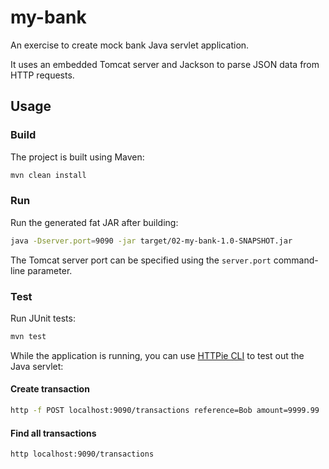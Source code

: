 # my-bank

An exercise to create mock bank Java servlet application.

It uses an embedded Tomcat server and Jackson to parse JSON data from HTTP requests.

## Usage

### Build

The project is built using Maven:

```bash
mvn clean install
```

### Run

Run the generated fat JAR after building:

```bash
java -Dserver.port=9090 -jar target/02-my-bank-1.0-SNAPSHOT.jar
```

The Tomcat server port can be specified using the `server.port` command-line parameter.

### Test

Run JUnit tests:

```bash
mvn test
```

While the application is running, you can use [HTTPie CLI](https://httpie.io/cli) to test out the Java servlet:

#### Create transaction

```bash
http -f POST localhost:9090/transactions reference=Bob amount=9999.99
```

#### Find all transactions

```bash
http localhost:9090/transactions
```
